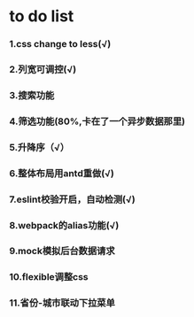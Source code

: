 # to do list
### 1.css change to less(√)
### 2.列宽可调控(√)
### 3.搜索功能
### 4.筛选功能(80%,卡在了一个异步数据那里)
### 5.升降序（√）
### 6.整体布局用antd重做(√)
### 7.eslint校验开启，自动检测(√)
### 8.webpack的alias功能(√)
### 9.mock模拟后台数据请求
### 10.flexible调整css
### 11.省份-城市联动下拉菜单
